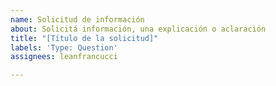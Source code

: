 ```yaml
---
name: Solicitud de información
about: Solicitá información, una explicación o aclaración
title: "[Título de la solicitud]"
labels: 'Type: Question'
assignees: leanfrancucci

---
```



